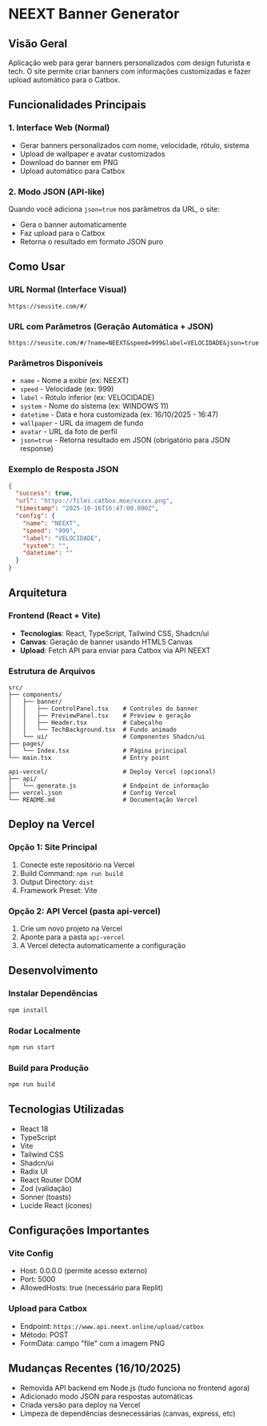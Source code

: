 # NEEXT Banner Generator

## Visão Geral
Aplicação web para gerar banners personalizados com design futurista e tech. O site permite criar banners com informações customizadas e fazer upload automático para o Catbox.

## Funcionalidades Principais

### 1. Interface Web (Normal)
- Gerar banners personalizados com nome, velocidade, rótulo, sistema
- Upload de wallpaper e avatar customizados
- Download do banner em PNG
- Upload automático para Catbox

### 2. Modo JSON (API-like)
Quando você adiciona `json=true` nos parâmetros da URL, o site:
- Gera o banner automaticamente
- Faz upload para o Catbox
- Retorna o resultado em formato JSON puro

## Como Usar

### URL Normal (Interface Visual)
```
https://seusite.com/#/
```

### URL com Parâmetros (Geração Automática + JSON)
```
https://seusite.com/#/?name=NEEXT&speed=999&label=VELOCIDADE&json=true
```

### Parâmetros Disponíveis
- `name` - Nome a exibir (ex: NEEXT)
- `speed` - Velocidade (ex: 999)
- `label` - Rótulo inferior (ex: VELOCIDADE)
- `system` - Nome do sistema (ex: WINDOWS 11)
- `datetime` - Data e hora customizada (ex: 16/10/2025 - 16:47)
- `wallpaper` - URL da imagem de fundo
- `avatar` - URL da foto de perfil
- `json=true` - Retorna resultado em JSON (obrigatório para JSON response)

### Exemplo de Resposta JSON
```json
{
  "success": true,
  "url": "https://files.catbox.moe/xxxxx.png",
  "timestamp": "2025-10-16T16:47:00.000Z",
  "config": {
    "name": "NEEXT",
    "speed": "999",
    "label": "VELOCIDADE",
    "system": "",
    "datetime": ""
  }
}
```

## Arquitetura

### Frontend (React + Vite)
- **Tecnologias**: React, TypeScript, Tailwind CSS, Shadcn/ui
- **Canvas**: Geração de banner usando HTML5 Canvas
- **Upload**: Fetch API para enviar para Catbox via API NEEXT

### Estrutura de Arquivos
```
src/
├── components/
│   ├── banner/
│   │   ├── ControlPanel.tsx    # Controles do banner
│   │   ├── PreviewPanel.tsx    # Preview e geração
│   │   ├── Header.tsx          # Cabeçalho
│   │   └── TechBackground.tsx  # Fundo animado
│   └── ui/                     # Componentes Shadcn/ui
├── pages/
│   └── Index.tsx               # Página principal
└── main.tsx                    # Entry point

api-vercel/                     # Deploy Vercel (opcional)
├── api/
│   └── generate.js             # Endpoint de informação
├── vercel.json                 # Config Vercel
└── README.md                   # Documentação Vercel
```

## Deploy na Vercel

### Opção 1: Site Principal
1. Conecte este repositório na Vercel
2. Build Command: `npm run build`
3. Output Directory: `dist`
4. Framework Preset: Vite

### Opção 2: API Vercel (pasta api-vercel)
1. Crie um novo projeto na Vercel
2. Aponte para a pasta `api-vercel`
3. A Vercel detecta automaticamente a configuração

## Desenvolvimento

### Instalar Dependências
```bash
npm install
```

### Rodar Localmente
```bash
npm run start
```

### Build para Produção
```bash
npm run build
```

## Tecnologias Utilizadas
- React 18
- TypeScript
- Vite
- Tailwind CSS
- Shadcn/ui
- Radix UI
- React Router DOM
- Zod (validação)
- Sonner (toasts)
- Lucide React (ícones)

## Configurações Importantes

### Vite Config
- Host: 0.0.0.0 (permite acesso externo)
- Port: 5000
- AllowedHosts: true (necessário para Replit)

### Upload para Catbox
- Endpoint: `https://www.api.neext.online/upload/catbox`
- Método: POST
- FormData: campo "file" com a imagem PNG

## Mudanças Recentes (16/10/2025)
- Removida API backend em Node.js (tudo funciona no frontend agora)
- Adicionado modo JSON para respostas automáticas
- Criada versão para deploy na Vercel
- Limpeza de dependências desnecessárias (canvas, express, etc)
